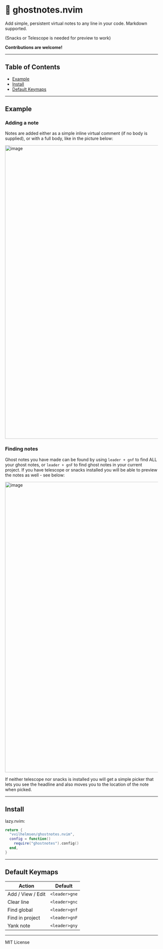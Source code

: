 # 👻 ghostnotes.nvim

Add simple, persistent virtual notes to any line in your code. Markdown supported.

(Snacks or Telescope is needed for preview to work)

**Contributions are welcome!**

---
## Table of Contents

- [Example](#example)
- [Install](#install)
- [Default Keymaps](#default-keymaps)

---

## Example

### Adding a note
Notes are added either as a simple inline virtual comment (if no body is supplied), or with a full body, like in the picture below:

<img width="1162" height="967" alt="image" src="https://github.com/user-attachments/assets/732aef70-3b92-493f-8871-e7380792f31b" />

### Finding notes

Ghost notes you have made can be found by using `leader + gnf` to find ALL your ghost notes, or `leader + gnF` to find ghost notes in your current project.
If you have telescope or snacks installed you will be able to preview the notes as well - see below:

<img width="1163" height="957" alt="image" src="https://github.com/user-attachments/assets/7126a2fc-4648-4d20-90f9-622d55f82ccb" />

If neither telescope nor snacks is installed you will get a simple picker that lets you see the headline and also moves you to the location of the note when picked.

---
## Install

lazy.nvim:

```lua
return {
  "vvilhelmsen/ghostnotes.nvim",
  config = function()
    require("ghostnotes").config()
  end,
}
````
---

## Default Keymaps

| Action             | Default         |
| ------------------ | ---------------|
| Add / View / Edit  | `<leader>gne`  |
| Clear line         | `<leader>gnc`  |
| Find global        | `<leader>gnf`  |
| Find in project    | `<leader>gnF`  |
| Yank note          | `<leader>gny`  |

---

MIT License
